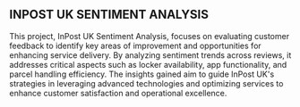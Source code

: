 ## INPOST UK SENTIMENT ANALYSIS
This project, InPost UK Sentiment Analysis, focuses on evaluating customer feedback to identify key areas of improvement and opportunities for enhancing service delivery. 
By analyzing sentiment trends across reviews, it addresses critical aspects such as locker availability, app functionality, and parcel handling efficiency. 
The insights gained aim to guide InPost UK's strategies in leveraging advanced technologies and optimizing services to enhance customer satisfaction and operational excellence.
